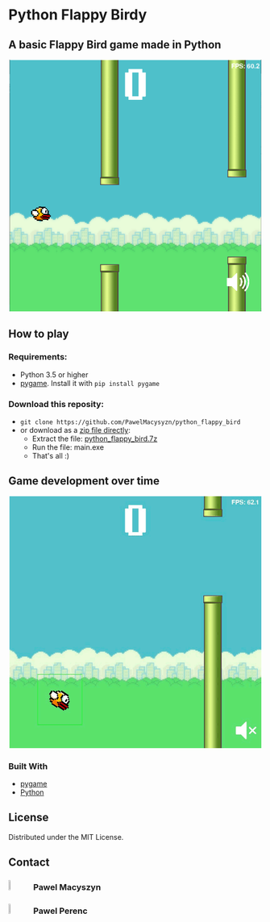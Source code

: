 # Python Flappy Birdy
## A basic Flappy Bird game made in Python
<!-- Image about -->
<p align="center">
    <img src="https://github.com/PawelMacysyzn/python_flappy_bird/blob/main/imgs/page_presentation/2022-07-07%2002_06_32-MY%20GMAE.png?raw=true" alt="Grafiki nie ma, ale będzie :)" width="500" height="500">
</p>

<!-- TABLE OF CONTENTS -->

<!-- <details open="open">
  <summary>Table of Contents</summary>
  <ol>
    <li>
      <a href="#about-the-project">About The Project</a>
      <ul>
        <li><a href="#built-with">Built With</a></li>
      </ul>
    </li>
    <li><a href="#license">License</a></li>
    <li><a href="#contact">Contact</a></li>
  </ol>
</details> -->

<!-- ABOUT THE PROJECT -->



## How to play 
### Requirements:
- Python 3.5 or higher
- [pygame](https://www.pygame.org/news).  Install it with `pip install pygame`
### Download this reposity:
- `git clone https://github.com/PawelMacysyzn/python_flappy_bird`
- or download as a [zip file directly](https://github.com/PawelMacysyzn/python_flappy_bird/raw/main/dist/python_flappy_bird.7z):
      <ul>
        <li><a>Extract the file: [python_flappy_bird.7z](https://github.com/PawelMacysyzn/python_flappy_bird/raw/main/dist/python_flappy_bird.7z)</a></li>
        <li><a>Run the file: main.exe</a></li>
        <li><a>That's all :)</a></li>
      </ul>

## Game development over time
<!-- Image about -->
<p align="center">
    <img src="https://github.com/PawelMacysyzn/python_flappy_bird/blob/main/imgs/page_presentation/game_development_presentation.gif?raw=true" alt="Grafiki nie ma, ale będzie :)" width="500" height="500">
</p>

### Built With

* [pygame](https://www.pygame.org/news)
* [Python](https://www.python.org/)

<!-- LICENSE -->
## License

Distributed under the MIT License.

<!-- CONTACT -->
## Contact

<!-- ### <img src="https://img.shields.io/badge/-LinkedIn-black.svg?style=for-the-badge&logo=linkedin&colorB=555" width=9% height=9%> Pawel Macyszyn 
### <img src="https://img.shields.io/badge/-LinkedIn-black.svg?style=for-the-badge&logo=linkedin&colorB=555" width=9% height=9%> Pawel Perenc -->

### [<img src="https://img.shields.io/badge/-LinkedIn-black.svg?style=for-the-badge&logo=linkedin&colorB=555" width=9% height=9%>](https://github.com/PawelMacysyzn) Pawel Macyszyn 
### <img src="https://img.shields.io/badge/-LinkedIn-black.svg?style=for-the-badge&logo=linkedin&colorB=555" width=9% height=9%> Pawel Perenc
